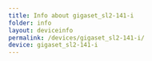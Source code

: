 ```yaml
---
title: Info about gigaset_sl2-141-i
folder: info
layout: deviceinfo
permalink: /devices/gigaset_sl2-141-i/
device: gigaset_sl2-141-i
---
```

